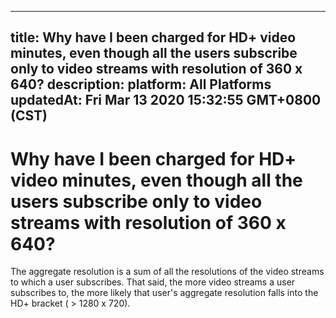 
---
title: Why have I been charged for HD+ video minutes, even though all the users subscribe only to video streams with resolution of 360 x 640?
description: 
platform: All Platforms
updatedAt: Fri Mar 13 2020 15:32:55 GMT+0800 (CST)
---
# Why have I been charged for HD+ video minutes, even though all the users subscribe only to video streams with resolution of 360 x 640?
The aggregate resolution is a sum of all the resolutions of the video streams to which a user subscribes. That said, the more video streams a user subscribes to, the more likely that user's aggregate resolution falls into the HD+ bracket ( > 1280 x 720). 
